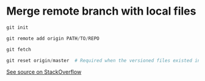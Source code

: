 # Merge remote branch with local files

```powershell
git init
```

```powershell
git remote add origin PATH/TO/REPO
```

```powershell
git fetch
```

```powershell
git reset origin/master  # Required when the versioned files existed in path before "git init" of this repo.
```

[See source on StackOverflow](https://stackoverflow.com/a/18999726)
